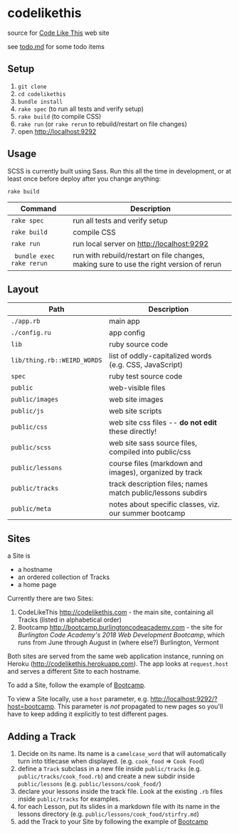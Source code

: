 codelikethis
============

source for [Code Like This](http://www.codelikethis.com) web site

see [todo.md](todo.md) for some todo items

## Setup

1. `git clone`
2. `cd codelikethis`
3. `bundle install`
4. `rake spec` (to run all tests and verify setup)
5. `rake build` (to compile CSS)
6. `rake run` (or `rake rerun` to rebuild/restart on file changes) 
7. open <http://localhost:9292>

## Usage

SCSS is currently built using Sass. Run this all the time in development, or at least once before deploy after you change anything:

    rake build

|Command|Description|
|---|---|
|`rake spec` | run all tests and verify setup |
|`rake build` | compile CSS |
|`rake run` | run local server on <http://localhost:9292>  |
|` bundle exec rake rerun` |run with rebuild/restart on file changes, making sure to use the right version of rerun |

## Layout 

|Path|Description|
|---|---|
|`./app.rb` | main app |
|`./config.ru` | app config |
|`lib` | ruby source code |
|`lib/thing.rb::WEIRD_WORDS` | list of oddly-capitalized words (e.g. CSS, JavaScript) |
|`spec` | ruby test source code |
|`public` | web-visible files |
|`public/images` | web site images |
|`public/js`     | web site scripts |
|`public/css`    | web site css files -- **do not edit** these directly! |
|`public/scss`    | web site sass source files, compiled into public/css |
|`public/lessons` | course files (markdown and images), organized by track |
|`public/tracks`  | track description files; names match public/lessons subdirs |
|`public/meta`    | notes about specific classes, viz. our summer bootcamp |

## Sites

a Site is

  * a hostname
  * an ordered collection of Tracks
  * a home page
  
Currently there are two Sites:

1. CodeLikeThis <http://codelikethis.com> - the main site, containing all Tracks (listed in alphabetical order)
2. Bootcamp <http://bootcamp.burlingtoncodeacademy.com> - the site for *Burlington Code Academy's 2018 Web Development Bootcamp*, which runs from June through August in (where else?) Burlington, Vermont 

Both sites are served from the same web application instance, running on Heroku (<http://codelikethis.herokuapp.com>). The app looks at `request.host` and serves a different Site to each hostname.

To add a Site, follow the example of [Bootcamp](lib/bootcamp.rb).

To view a Site locally, use a `host` parameter, e.g. <http://localhost:9292/?host=bootcamp>. This parameter is *not* propagated to new pages so you'll have to keep adding it explicitly to test different pages.

## Adding a Track

1. Decide on its name. Its name is a `camelcase_word` that will automatically turn into titlecase when displayed. (e.g.  `cook_food` => `Cook Food`)
2. define a `Track` subclass in a new file inside `public/tracks` (e.g. `public/tracks/cook_food.rb`) and create a new subdir inside `public/lessons` (e.g. `public/lessons/cook_food/`)
3. declare your lessons inside the track file. Look at the existing `.rb` files inside `public/tracks` for examples.
4. for each Lesson, put its slides in a markdown file with its name in the lessons directory (e.g. `public/lessons/cook_food/stirfry.md`)
5. add the Track to your Site by following the example of [Bootcamp](lib/bootcamp.rb)

